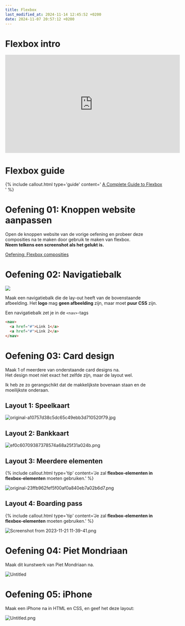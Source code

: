 ```yaml
---
title: Flexbox
last_modified_at: 2024-11-14 12:45:52 +0200
date: 2024-11-07 20:57:12 +0200
---
```


# Flexbox intro

<iframe width="560" height="315" src="https://www.youtube.com/embed/phWxA89Dy94?si=og4ADDivMCmBYykR" title="YouTube video player" frameborder="0" allow="accelerometer; autoplay; clipboard-write; encrypted-media; gyroscope; picture-in-picture; web-share" referrerpolicy="strict-origin-when-cross-origin" allowfullscreen></iframe>

# Flexbox guide

{% include callout.html type='guide' content='
[A Complete Guide to Flexbox](https://css-tricks.com/snippets/css/a-guide-to-flexbox/)
' %}

# Oefening 01: Knoppen website aanpassen

Open de knoppen website van de vorige oefening en probeer deze composities na te maken door gebruik te maken van flexbox.  
**Neem telkens een screenshot als het gelukt is.**

[Oefening: Flexbox composities](oef-flexbox-composities)

# Oefening 02: Navigatiebalk

![](images/flexbox-navbar.png)

Maak een navigatiebalk die de lay-out heeft van de bovenstaande afbeelding.
Het **logo** mag **geen afbeelding** zijn, maar moet **puur CSS** zijn.

Een navigatiebalk zet je in de `<nav>`-tags

```html
<nav>
  <a href="#">Link 1</a>
  <a href="#">Link 2</a>
</nav>
```

# Oefening 03: Card design

Maak 1 of meerdere van onderstaande card designs na.  
Het design moet niet exact het zelfde zijn, maar de layout wel.  

Ik heb ze zo gerangschikt dat de makkelijkste bovenaan staan en de moeilijkste onderaan.

## Layout 1: Speelkaart

![original-a10757d38c5dc65c49ebb3d710520f79.jpg](images/flexbox-speelkaart.jpg)

## Layout 2: Bankkaart

![ef0c60709387378574a68a25f31a024b.png](images/flexbox-bankkaart.png)

## Layout 3: Meerdere elementen

{% include callout.html type='tip' content='Je zal **flexbox-elementen in flexbox-elementen** moeten gebruiken.' %}

![original-23ffb962fef5f00af0a840eb7a02b6d7.png](images/flexbox-layout3.png)

## Layout 4: Boarding pass

{% include callout.html type='tip' content='Je zal **flexbox-elementen in flexbox-elementen** moeten gebruiken.' %}

![Screenshot from 2023-11-21 11-39-41.png](images/flexbox-Boarding-pass.png)

# Oefening 04: Piet Mondriaan

Maak dit kunstwerk van Piet Mondriaan na.

![Untitled](images/flexbox-mondriaan.jpeg)

# Oefening 05: iPhone

Maak een iPhone na in HTML en CSS, en geef het deze layout:

![Untitled.png](images/flexbox-iphone.png)
